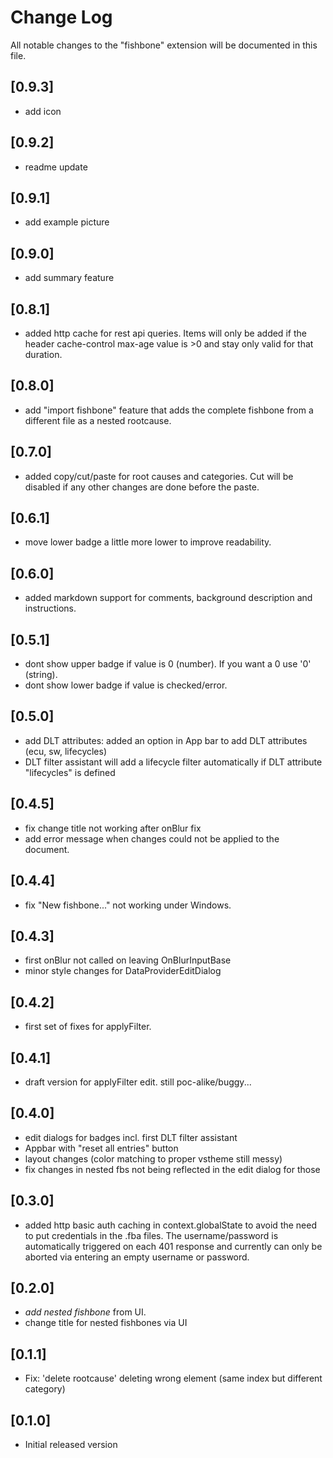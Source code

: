 # Change Log

All notable changes to the "fishbone" extension will be documented in this file.

## [0.9.3]
- add icon

## [0.9.2]
- readme update

## [0.9.1]
- add example picture

## [0.9.0]
- add summary feature

## [0.8.1]
- added http cache for rest api queries. Items will only be added if the header cache-control max-age value is >0 and stay only valid for that duration.

## [0.8.0]
- add "import fishbone" feature that adds the complete fishbone from a different file as a nested rootcause.

## [0.7.0]
- added copy/cut/paste for root causes and categories. Cut will be disabled if any other changes are done before the paste.

## [0.6.1]
- move lower badge a little more lower to improve readability.

## [0.6.0]
- added markdown support for comments, background description and instructions.

## [0.5.1]
- dont show upper badge if value is 0 (number). If you want a 0 use '0' (string).
- dont show lower badge if value is checked/error.

## [0.5.0]
- add DLT attributes: added an option in App bar to add DLT attributes (ecu, sw, lifecycles)
- DLT filter assistant will add a lifecycle filter automatically if DLT attribute "lifecycles" is defined

## [0.4.5]
- fix change title not working after onBlur fix
- add error message when changes could not be applied to the document.

## [0.4.4]
 - fix "New fishbone..." not working under Windows.

## [0.4.3]
- first onBlur not called on leaving OnBlurInputBase
- minor style changes for DataProviderEditDialog

## [0.4.2]
- first set of fixes for applyFilter.

## [0.4.1]
- draft version for applyFilter edit. still poc-alike/buggy...

## [0.4.0]
- edit dialogs for badges incl. first DLT filter assistant
- Appbar with "reset all entries" button
- layout changes (color matching to proper vstheme still messy)
- fix changes in nested fbs not being reflected in the edit dialog for those

## [0.3.0]
- added http basic auth caching in context.globalState to avoid the need to put credentials in the .fba files. The username/password is automatically triggered on each 401 response and currently can only be aborted via entering an empty username or password.

## [0.2.0]
- *add nested fishbone* from UI.
- change title for nested fishbones via UI

## [0.1.1]
- Fix: 'delete rootcause' deleting wrong element (same index but different category)

## [0.1.0]
- Initial released version